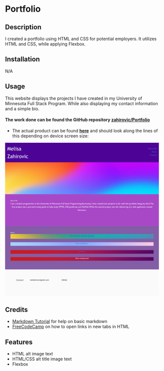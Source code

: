 # Portfolio

## Description

I created a portfolio using HTML and CSS for potential employers. It utilizes HTML and CSS, while applying Flexbox. 

## Installation

N/A

## Usage 

This website displays the projects I have created in my University of Minnesota Full Stack Program. While also displaying my contact information and a simple bio. 


#### The work done can be found the GitHub repository [zahirovic/Portfolio](https://github.com/zahirovic/Portfolio)
- The actual product can be found **[here](https://zahirovic.github.io/Portfolio/)** and should look along the lines of this depending on device screen size:


![Portfolio website example](assets/images/portfolio-screenshot.png)



## Credits

- [Markdown Tutorial](https://www.markdowntutorial.com/) for help on basic markdown 
- [FreeCodeCamp](https://www.freecodecamp.org/news/how-to-use-html-to-open-link-in-new-tab/) on how to open links in new tabs in HTML

## Features

- HTML alt image text
- HTML/CSS alt title image text 
- Flexbox

